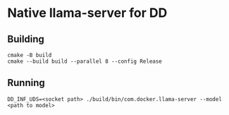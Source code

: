 # Native llama-server for DD

## Building

    cmake -B build
    cmake --build build --parallel 8 --config Release

## Running

    DD_INF_UDS=<socket path> ./build/bin/com.docker.llama-server --model <path to model>
